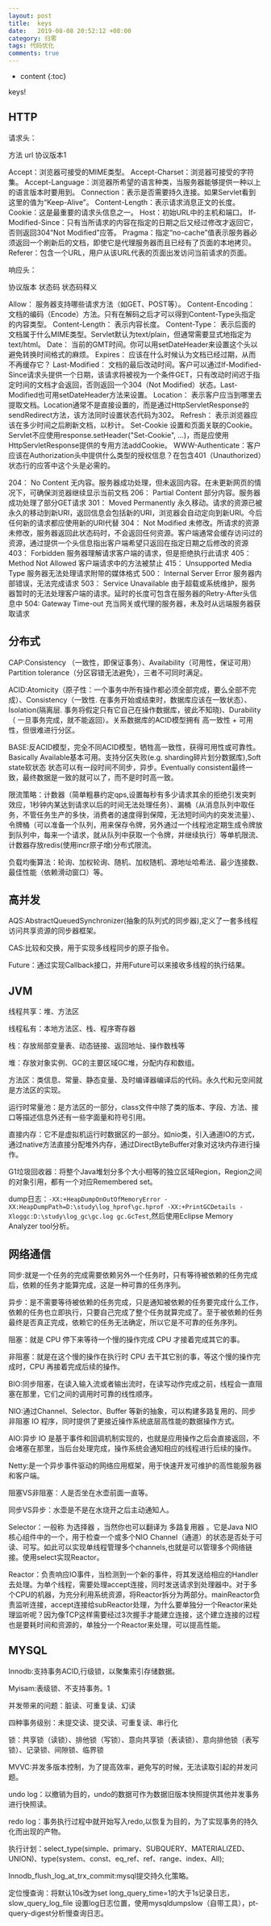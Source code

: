 ```yaml
---
layout: post
title:  keys
date:   2019-08-08 20:52:12 +08:00
category: 归零
tags: 代码优化
comments: true
---
```


* content
{:toc}


keys!










## HTTP

请求头：

方法 url 协议版本1

Accept：浏览器可接受的MIME类型。
Accept-Charset：浏览器可接受的字符集。
Accept-Language：浏览器所希望的语言种类，当服务器能够提供一种以上的语言版本时要用到。
Connection：表示是否需要持久连接。如果Servlet看到这里的值为“Keep-Alive”。
Content-Length：表示请求消息正文的长度。
Cookie：这是最重要的请求头信息之一。
Host：初始URL中的主机和端口。
If-Modified-Since：只有当所请求的内容在指定的日期之后又经过修改才返回它，否则返回304“Not Modified”应答。
Pragma：指定“no-cache”值表示服务器必须返回一个刷新后的文档，即使它是代理服务器而且已经有了页面的本地拷贝。
Referer：包含一个URL，用户从该URL代表的页面出发访问当前请求的页面。

响应头：

协议版本 状态码 状态码释义

Allow： 服务器支持哪些请求方法（如GET、POST等）。
Content-Encoding： 文档的编码（Encode）方法。只有在解码之后才可以得到Content-Type头指定的内容类型。
Content-Length： 表示内容长度。
Content-Type： 表示后面的文档属于什么MIME类型。Servlet默认为text/plain，但通常需要显式地指定为text/html。
Date： 当前的GMT时间。你可以用setDateHeader来设置这个头以避免转换时间格式的麻烦。
Expires： 应该在什么时候认为文档已经过期，从而不再缓存它？
Last-Modified： 文档的最后改动时间。客户可以通过If-Modified-Since请求头提供一个日期，该请求将被视为一个条件GET，只有改动时间迟于指定时间的文档才会返回，否则返回一个304（Not Modified）状态。Last-Modified也可用setDateHeader方法来设置。
Location： 表示客户应当到哪里去提取文档。Location通常不是直接设置的，而是通过HttpServletResponse的sendRedirect方法，该方法同时设置状态代码为302。
Refresh： 表示浏览器应该在多少时间之后刷新文档，以秒计。
Set-Cookie 设置和页面关联的Cookie。Servlet不应使用response.setHeader("Set-Cookie", ...)，而是应使用HttpServletResponse提供的专用方法addCookie。
WWW-Authenticate：客户应该在Authorization头中提供什么类型的授权信息？在包含401（Unauthorized）状态行的应答中这个头是必需的。


204：	No Content	无内容。服务器成功处理，但未返回内容。在未更新网页的情况下，可确保浏览器继续显示当前文档
206：	Partial Content	部分内容。服务器成功处理了部分GET请求
301：	Moved Permanently	永久移动。请求的资源已被永久的移动到新URI，返回信息会包括新的URI，浏览器会自动定向到新URI。今后任何新的请求都应使用新的URI代替
304：	Not Modified	未修改。所请求的资源未修改，服务器返回此状态码时，不会返回任何资源。客户端通常会缓存访问过的资源，通过提供一个头信息指出客户端希望只返回在指定日期之后修改的资源
403：	Forbidden	服务器理解请求客户端的请求，但是拒绝执行此请求
405：	Method Not Allowed	客户端请求中的方法被禁止
415：	Unsupported Media Type	服务器无法处理请求附带的媒体格式
500：	Internal Server Error	服务器内部错误，无法完成请求
503：	Service Unavailable	由于超载或系统维护，服务器暂时的无法处理客户端的请求。延时的长度可包含在服务器的Retry-After头信息中
504:	Gateway Time-out	充当网关或代理的服务器，未及时从远端服务器获取请求

## 分布式

CAP:Consistency （一致性，即保证事务）、Availability（可用性，保证可用）Partition tolerance（分区容错无法避免），三者不可同时满足。

ACID:Atomicity（原子性：一个事务中所有操作都必须全部完成，要么全部不完成）、Consistency（一致性. 在事务开始或结束时，数据库应该在一致状态）、Isolation(隔离层. 事务将假定只有它自己在操作数据库，彼此不知晓)、Durability（ 一旦事务完成，就不能返回）。关系数据库的ACID模型拥有 高一致性 + 可用性，但很难进行分区。

BASE:反ACID模型，完全不同ACID模型，牺牲高一致性，获得可用性或可靠性。Basically Available基本可用。支持分区失败(e.g. sharding碎片划分数据库),Soft state软状态 状态可以有一段时间不同步，异步。Eventually consistent最终一致，最终数据是一致的就可以了，而不是时时高一致。

限流策略：计数器（简单粗暴约定qps,设置每秒有多少请求其余的拒绝引发突刺效应，1秒钟内某达到请求以后的时间无法处理任务）、漏桶（从消息队列中取任务，不管任务生产的多快，消费者的速度得到保障，无法短时间内的突发流量）、令牌桶（可以准备一个队列，用来保存令牌，另外通过一个线程池定期生成令牌放到队列中，每来一个请求，就从队列中获取一个令牌，并继续执行）等单机限流、计数器存放redis(使用incr原子增)分布式限流。

负载均衡算法：轮询、加权轮询、随机、加权随机、源地址哈希法、最少连接数、最佳性能（依赖滑动窗口）等。

## 高并发

AQS:AbstractQueuedSynchronizer(抽象的队列式的同步器),定义了一套多线程访问共享资源的同步器框架。

CAS:比较和交换，用于实现多线程同步的原子指令。

Future：通过实现Callback接口，并用Future可以来接收多线程的执行结果。

## JVM

线程共享：堆、方法区

线程私有：本地方法区、栈、程序寄存器

栈：存放局部变量表、动态链接、返回地址、操作数栈等

堆：存放对象实例、GC的主要区域GC堆，分配内存和数组。

方法区：类信息、常量、静态变量、及时编译器编译后的代码。永久代和元空间就是方法区的实现。

运行时常量池：是方法区的一部分，class文件中除了类的版本、字段、方法、接口等描述信息外还有一些字面量和符号引用。

直接内存：它不是虚拟机运行时数据区的一部分。如nio类，引入通道IO的方式，通过native方法直接分配堆外内存，通过DirectByteBuffer对象对这块内存进行操作。

G1垃圾回收器：将整个Java堆划分多个大小相等的独立区域Region，Region之间的对象引用，都有一个对应Remembered set。

dump日志：`-XX:+HeapDumpOnOutOfMemoryError -XX:HeapDumpPath=D:\study\log_hprof\gc.hprof -XX:+PrintGCDetails -Xloggc:D:\study\log_gc\gc.log gc.GcTest`,然后使用Eclipse Memory Analyzer tool分析。

## 网络通信

同步:就是一个任务的完成需要依赖另外一个任务时，只有等待被依赖的任务完成后，依赖的任务才能算完成，这是一种可靠的任务序列。

异步：是不需要等待被依赖的任务完成，只是通知被依赖的任务要完成什么工作，依赖的任务也立即执行，只要自己完成了整个任务就算完成了。至于被依赖的任务最终是否真正完成，依赖它的任务无法确定，所以它是不可靠的任务序列。

阻塞：就是 CPU 停下来等待一个慢的操作完成 CPU 才接着完成其它的事。

非阻塞：就是在这个慢的操作在执行时 CPU 去干其它别的事，等这个慢的操作完成时，CPU 再接着完成后续的操作。

BIO:同步阻塞，在读入输入流或者输出流时，在读写动作完成之前，线程会一直阻塞在那里，它们之间的调用时可靠的线性顺序。

NIO:通过Channel、Selector、Buffer 等新的抽象，可以构建多路复用的、同步非阻塞 IO 程序，同时提供了更接近操作系统底层高性能的数据操作方式。

AIO:异步 IO 是基于事件和回调机制实现的，也就是应用操作之后会直接返回，不会堵塞在那里，当后台处理完成，操作系统会通知相应的线程进行后续的操作。

Netty:是一个异步事件驱动的网络应用框架，用于快速开发可维护的高性能服务器和客户端。

阻塞VS非阻塞：人是否坐在水壶前面一直等。

同步VS异步：水壶是不是在水烧开之后主动通知人。

Selector：一般称 为选择器 ，当然你也可以翻译为 多路复用器 。它是Java NIO核心组件中的一个，用于检查一个或多个NIO Channel（通道）的状态是否处于可读、可写。如此可以实现单线程管理多个channels,也就是可以管理多个网络链接。使用select实现Reactor。

Reactor：负责响应IO事件，当检测到一个新的事件，将其发送给相应的Handler去处理。为单个线程，需要处理accept连接，同时发送请求到处理器中。对于多个CPU的机器，为充分利用系统资源，将Reactor拆分为两部分。mainReactor负责监听连接，accept连接给subReactor处理，为什么要单独分一个Reactor来处理监听呢？因为像TCP这样需要经过3次握手才能建立连接，这个建立连接的过程也是要耗时间和资源的，单独分一个Reactor来处理，可以提高性能。

## MYSQL

Innodb:支持事务ACID,行级锁，以聚集索引存储数据。

Myisam:表级锁、不支持事务。1

并发带来的问题：脏读、可重复读、幻读

四种事务级别：未提交读、提交读、可重复读、串行化

锁：共享锁（读锁）、排他锁（写锁）、意向共享锁（表读锁）、意向排他锁（表写锁）、记录锁、间隙锁、临界锁

MVVC:并发多版本控制，为了提高效率，避免写的时候，无法读取引起的并发问题。

undo log：以撤销为目的，undo的数据可作为数据旧版本快照提供其他并发事务进行快照读。

redo log：事务执行过程中就开始写入redo,以恢复为目的，为了实现事务的持久化而出现的产物。

执行计划：select_type(simple、primary、SUBQUERY、MATERIALIZED、UNION)、type(system、const、eq_ref、ref、range、index、All);

Innodb_flush_log_at_trx_commit:mysql提交持久化策略。

定位慢查询：将默认10s改为set long_query_time=1的大于1s记录日志，slow_query_log_file 设置log日志位置，使用mysqldumpslow（自带工具），pt-query-digest分析慢查询日志。
